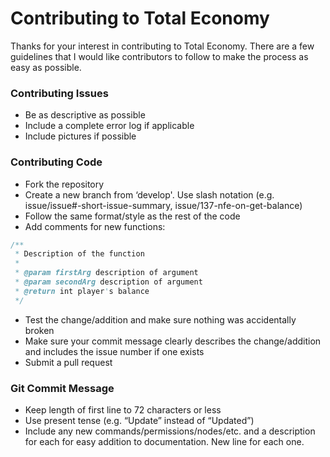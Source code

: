 # Contributing to Total Economy
Thanks for your interest in contributing to Total Economy. There are a few guidelines that I would like contributors to follow to make the process as easy as possible.

### Contributing Issues
* Be as descriptive as possible
* Include a complete error log if applicable
* Include pictures if possible

### Contributing Code
* Fork the repository
* Create a new branch from ‘develop'. Use slash notation (e.g. issue/issue#-short-issue-summary, issue/137-nfe-on-get-balance)
* Follow the same format/style as the rest of the code
* Add comments for new functions:
``` java
/**
 * Description of the function
 *
 * @param firstArg description of argument
 * @param secondArg description of argument
 * @return int player's balance
 */
```
* Test the change/addition and make sure nothing was accidentally broken
* Make sure your commit message clearly describes the change/addition and includes the issue number if one exists
* Submit a pull request

### Git Commit Message
* Keep length of first line to 72 characters or less
* Use present tense (e.g. “Update” instead of “Updated”)
* Include any new commands/permissions/nodes/etc. and a description for each for easy addition to documentation. New line for each one.
